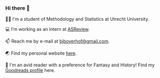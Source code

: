 ### Hi there 👋



👨‍🎓 I'm a student of Methodology and Statistics at Utrecht University.  

:computer: I’m working as an intern at [ASReview](https://github.com/asreview).  

📫 Reach me by e-mail at bjboverhof@gmail.com.  

:earth_asia: Find my personal website [here](https://bartjanboverhof.github.io).  

:open_book:	I'm an avid reader with a preference for Fantasy and History! Find my [Goodreads profile](https://www.goodreads.com/user/show/90941480-bart-jan) here.  
